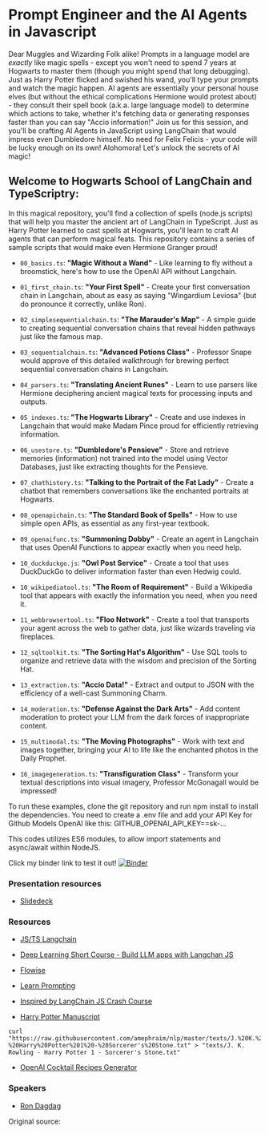 
# Prompt Engineer and the AI Agents in Javascript

Dear Muggles and Wizarding Folk alike! Prompts in a language model are *exactly* like magic spells - except you won't need to spend 7 years at Hogwarts to master them (though you might spend that long debugging). Just as Harry Potter flicked and swished his wand, you'll type your prompts and watch the magic happen. AI agents are essentially your personal house elves (but without the ethical complications Hermione would protest about) - they consult their spell book (a.k.a. large language model) to determine which actions to take, whether it's fetching data or generating responses faster than you can say "Accio information!" Join us for this session, and you'll be crafting AI Agents in JavaScript using LangChain that would impress even Dumbledore himself. No need for Felix Felicis - your code will be lucky enough on its own! Alohomora! Let's unlock the secrets of AI magic!

## Welcome to Hogwarts School of LangChain and TypeScriptry: 
In this magical repository, you'll find a collection of spells (node.js scripts) that will help you master the ancient art of LangChain in TypeScript. Just as Harry Potter learned to cast spells at Hogwarts, you'll learn to craft AI agents that can perform magical feats. This repository contains a series of sample scripts that would make even Hermione Granger proud!

- `00_basics.ts`: **"Magic Without a Wand"** - Like learning to fly without a broomstick, here's how to use the OpenAI API without Langchain.

- `01_first_chain.ts`: **"Your First Spell"** - Create your first conversation chain in Langchain, about as easy as saying "Wingardium Leviosa" (but do pronounce it correctly, unlike Ron).

- `02_simplesequentialchain.ts`: **"The Marauder's Map"** - A simple guide to creating sequential conversation chains that reveal hidden pathways just like the famous map.

- `03_sequentialchain.ts`: **"Advanced Potions Class"** - Professor Snape would approve of this detailed walkthrough for brewing perfect sequential conversation chains in Langchain.

- `04_parsers.ts`: **"Translating Ancient Runes"** - Learn to use parsers like Hermione deciphering ancient magical texts for processing inputs and outputs.

- `05_indexes.ts`: **"The Hogwarts Library"** - Create and use indexes in Langchain that would make Madam Pince proud for efficiently retrieving information.

- `06_usestore.ts`: **"Dumbledore's Pensieve"** - Store and retrieve memories (information) not trained into the model using Vector Databases, just like extracting thoughts for the Pensieve.

- `07_chathistory.ts`: **"Talking to the Portrait of the Fat Lady"** - Create a chatbot that remembers conversations like the enchanted portraits at Hogwarts.

- `08_openapichain.ts`: **"The Standard Book of Spells"** - How to use simple open APIs, as essential as any first-year textbook.

- `09_openaifunc.ts`: **"Summoning Dobby"** - Create an agent in Langchain that uses OpenAI Functions to appear exactly when you need help.

- `10_duckduckgo.js`: **"Owl Post Service"** - Create a tool that uses DuckDuckGo to deliver information faster than even Hedwig could.

- `10_wikipediatool.ts`: **"The Room of Requirement"** - Build a Wikipedia tool that appears with exactly the information you need, when you need it.

- `11_webbrowsertool.ts`: **"Floo Network"** - Create a tool that transports your agent across the web to gather data, just like wizards traveling via fireplaces.

- `12_sqltoolkit.ts`: **"The Sorting Hat's Algorithm"** - Use SQL tools to organize and retrieve data with the wisdom and precision of the Sorting Hat.

- `13_extraction.ts`: **"Accio Data!"** - Extract and output to JSON with the efficiency of a well-cast Summoning Charm.

- `14_moderation.ts`: **"Defense Against the Dark Arts"** - Add content moderation to protect your LLM from the dark forces of inappropriate content.

- `15_multimodal.ts`: **"The Moving Photographs"** - Work with text and images together, bringing your AI to life like the enchanted photos in the Daily Prophet.

- `16_imagegeneration.ts`: **"Transfiguration Class"** - Transform your textual descriptions into visual imagery, Professor McGonagall would be impressed!


To run these examples, clone the git repository and run npm install to install the dependencies. You need to create a .env file and add your API Key for Github Models OpenAI like this: GITHUB_OPENAI_API_KEY==sk-...

This codes utilizes ES6 modules, to allow import statements and async/await within NodeJS.
  
Click my binder link to test it out! 
[![Binder](https://mybinder.org/badge_logo.svg)](https://mybinder.org/v2/gh/rondagdag/ai-agents-webdevs-workshop/HEAD)



### Presentation resources
- [Slidedeck](./ai-agents-js.pdf)

### Resources

- [JS/TS Langchain](https://js.langchain.com/)

- [Deep Learning Short Course - Build LLM apps with Langchan JS](https://www.deeplearning.ai/short-courses/build-llm-apps-with-langchain-js/)

- [Flowise](https://flowiseai.com/)

- [Learn Prompting](https://learnprompting.org/)

- [Inspired by LangChain JS Crash Course](https://github.com/Coding-Crashkurse/LangChain-JS-Full-Course#readme)

- [Harry Potter Manuscript](https://github.com/amephraim/nlp/blob/master/texts/)
```
curl "https://raw.githubusercontent.com/amephraim/nlp/master/texts/J.%20K.%20Rowling%20-%20Harry%20Potter%201%20-%20Sorcerer's%20Stone.txt" > "texts/J. K. Rowling - Harry Potter 1 - Sorcerer's Stone.txt"
```

- [OpenAI Cocktail Recipes Generator](https://github.com/swamichandra/cocktails)

### Speakers
- [Ron Dagdag](https://www.dagdag.net)






Original source:

